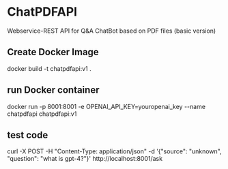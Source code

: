 # ChatPDFAPI
Webservice-REST API for Q&amp;A ChatBot based on PDF files (basic version)

## Create Docker Image

docker build -t chatpdfapi:v1 .

## run Docker container

docker run -p 8001:8001 -e OPENAI_API_KEY=youropenai_key --name chatpdfapi chatpdfapi:v1


## test code

curl -X POST -H "Content-Type: application/json" -d '{"source": "unknown", "question": "what is gpt-4?"}' http://localhost:8001/ask
